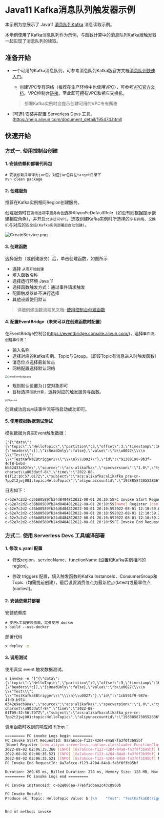 # Java11 Kafka消息队列触发器示例

本示例为您展示了 Java11  [消息队列Kafka](https://help.aliyun.com/document_detail/68151.html?spm=5176.167616.J_5253785160.5.2dfe6feexRPqMj) 消息读取示例。

本示例使用了Kafka消息队列作为示例，与函数计算中的消息队列Kafka版触发器一起实现了消息队列的读取。



 ## 准备开始
 - 一个可用的Kafka消息队列，可参考消息队列Kafka版官方文档[消息队列快速入门](https://help.aliyun.com/document_detail/99949.html)。

   - 创建VPC专有网络（推荐在生产环境中也使用VPC），可参考[VPC官方文档](https://help.aliyun.com/document_detail/65398.htm?spm=a2c4g.11186623.0.0.61be4c9d4aGfpg#task-1012575)。VPC控制台[链接](https://vpcnext.console.aliyun.com/)。至此即可拥有VPC和相应交换机。

   > 部署Kafka实例时会提示创建可用的VPC专有网络

 - [可选] 安装并配置 Serverless Devs 工具。(https://help.aliyun.com/document_detail/195474.html)

 ## 快速开始

 ### 方式一. 使用控制台创建

#### 1. 安装依赖和部署代码包

```shell
# 安装依赖并编译为jar包，对应jar包将在target目录下
mvn clean package
```

 #### 2. 创建服务

推荐在Kafka实例相同Region创建服务。

创建服务时在`高级选项`中`服务角色`选择AliyunFcDefaultRole（如没有则根据提示创建相应角色），并开启`允许访问VPC`，选取创建Kafka实例时所选择的`专有网络`、`交换机`与对应的`安全组(Kafka实例部署后自动创建)`。

![CreateService.png](assets/CreateService.png)



 #### 3. 创建函数

 选择服务（或创建服务）后，单击创建函数，如图所示
 - 选择 `从零开始创建`
 - 填入函数名称
 - 选择运行环境 Java 11
 - 选择函数触发方式：通过事件请求触发
 - 配置触发器处不进行选择
 - 其他设置使用默认

 > 详细创建函数流程见文档: [使用控制台创建函数](https://help.aliyun.com/document_detail/51783.html)



 #### 4. 配置EventBridge（未来可以在创建函数时配置）

在EventBridge控制台(https://eventbridge.console.aliyun.com/)，选择`事件流`，`创建事件流`：

- 输入名称
- 选择对应的Kafka实例、Topic与Group。（即该Topic有消息进入时触发函数）
- 消息位点选择最新位点
- 网络配置选择默认网络

<img src="assets/CreateEventBridge.png" alt="CreateEventBridge.png" style="zoom:50%;" />

- 规则默认设置为`{}`空对象即可
- 目标选择`函数计算`，选择对应的触发服务与函数。

<img src="assets/Objective.png" alt="Objective" style="zoom:50%;" />

创建成功后`启用`该事件流等待启动成功即可。



 #### 5. 使用模拟数据测试测试

 模拟数据为真实Event触发数据：

```
["{\"data\":{\"topic\":\"HelloTopic\",\"partition\":3,\"offset\":3,\"timestamp\":1659355857017,\"headers\":{\"headers\":[],\"isReadOnly\":false},\"value\":\"b\\u0027{\\\\n    \\\"Test\\\": \\\"TestKafkaEBtrigger2\\\"\\\\n}\\u0027\"},\"id\":\"91389190-9b3f-4df8-bebd-bb32433a02fe\",\"source\":\"acs:alikafka\",\"specversion\":\"1.0\",\"type\":\"alikafka:Topic:Message\",\"datacontenttype\":\"application/json; charset\\u003dutf-8\",\"time\":\"2022-08-01T12:10:57.017Z\",\"subject\":\"acs:alikafka:alikafka_pre-cn-7pp2t2jwj001:topic:HelloTopic\",\"aliyunaccountid\":\"1938858730552836\"}"]
```

日志如下：

 ```bash
c-62e7c2d2-c36b80589fb24d8484812022-08-01 20:10:58FC Invoke Start RequestId: ad215848-8f9f-4432-b3dc-3cd8a0c59d77
c-62e7c2d2-c36b80589fb24d8484812022-08-01 20:10:59[Name] Register [com.aliyun.serverless.runtime.classloader.FunctionClassLoader@58372a00] as [com.aliyun.serverless.runtime.classloader.FunctionClassLoader@com.aliyun.serverless.runtime.classloader.FunctionClassLoader@]: hash [f2bdbf56] (normal mode)
c-62e7c2d2-c36b80589fb24d8484812022-08-01 20:10:592022-08-01 12:10:59.035 [INFO] [ad215848-8f9f-4432-b3dc-3cd8a0c59d77] Event: ["{\"data\":{\"topic\":\"HelloTopic\",\"partition\":3,\"offset\":3,\"timestamp\":1659355857017,\"headers\":{\"headers\":[],\"isReadOnly\":false},\"value\":\"b\\u0027{\\\\n    \\\"Test\\\": \\\"TestKafkaEBtrigger2\\\"\\\\n}\\u0027\"},\"id\":\"91389190-9b3f-4df8-bebd-bb32433a02fe\",\"source\":\"acs:alikafka\",\"specversion\":\"1.0\",\"type\":\"alikafka:Topic:Message\",\"datacontenttype\":\"application/json; charset\\u003dutf-8\",\"time\":\"2022-08-01T12:10:57.017Z\",\"subject\":\"acs:alikafka:alikafka_pre-cn-7pp2t2jwj001:topic:HelloTopic\",\"aliyunaccountid\":\"1938858730552836\"}"]
c-62e7c2d2-c36b80589fb24d8484812022-08-01 20:10:592022-08-01 12:10:59.241 [INFO] [ad215848-8f9f-4432-b3dc-3cd8a0c59d77] Kafka Topic: HelloTopic
c-62e7c2d2-c36b80589fb24d8484812022-08-01 20:10:592022-08-01 12:10:59.242 [INFO] [ad215848-8f9f-4432-b3dc-3cd8a0c59d77] Message Value: b'{\n    "Test": "TestKafkaEBtrigger2"\n}'
c-62e7c2d2-c36b80589fb24d8484812022-08-01 20:10:59FC Invoke End RequestId: ad215848-8f9f-4432-b3dc-3cd8a0c59d77
 ```



 ### 方式二. 使用 Serverless Devs 工具编译部署

 #### 1. 修改 s.yaml 配置

- 修改region、serviceName、functionName (设置和Kafka实例相同的region)。

- 修改 triggers 配置，填入触发函数的Kafka InstanceId、ConsumerGroup和Topic（均需提前创建），最后设置消费位点为最新位点(latest)或最早位点(earliest)。


 #### 2. 安装依赖并部署

 安装依赖库

 ```shell
# 使用s工具安装依赖，需要使用 docker
s build --use-docker
 ```

 部署代码

 ```bash
s deploy -y
 ```

 #### 3. 调用测试

使用真实 event 触发数据测试。

 ```shell
s invoke -e '["{\"data\":{\"topic\":\"HelloTopic\",\"partition\":9,\"offset\":3,\"timestamp\":1659346376797,\"headers\":{\"headers\":[],\"isReadOnly\":false},\"value\":\"b\\u0027{\\\\n    \\\"Test\\\": \\\"TestKafkaEBtrigger\\\"\\\\n}\\u0027\"},\"id\":\"1cb591f9-987e-41d9-b974-0342e9acb90a\",\"source\":\"acs:alikafka\",\"specversion\":\"1.0\",\"type\":\"alikafka:Topic:Message\",\"datacontenttype\":\"application/json; charset\\u003dutf-8\",\"time\":\"2022-08-01T09:32:56.797Z\",\"subject\":\"acs:alikafka:alikafka_pre-cn-7pp2t2jwj001:topic:HelloTopic\",\"aliyunaccountid\":\"1938858730552836\"}"]'
 ```

 调用函数时收到的响应如下所示：

 ```bash
========= FC invoke Logs begin =========
FC Invoke Start RequestId: 8a7a6cce-f123-4204-84a8-fa3f0f3b95bf
[Name] Register [com.aliyun.serverless.runtime.classloader.FunctionClassLoader@58372a00] as [com.aliyun.serverless.runtime.classloader.FunctionClassLoader@com.aliyun.serverless.runtime.classloader.FunctionClassLoader@/code/FCJavaKafkaTrigger-1.0-SNAPSHOT.jar/code/original-FCJavaKafkaTrigger-1.0-SNAPSHOT.jar]: hash [d4d9f0d4] (normal mode)
2022-08-02 02:06:35.360 [INFO] [8a7a6cce-f123-4204-84a8-fa3f0f3b95bf] Event: ["{\"data\":{\"topic\":\"HelloTopic\",\"partition\":9,\"offset\":3,\"timestamp\":1659346376797,\"headers\":{\"headers\":[],\"isReadOnly\":false},\"value\":\"b\\u0027{\\\\n    \\\"Test\\\": \\\"TestKafkaEBtrigger\\\"\\\\n}\\u0027\"},\"id\":\"1cb591f9-987e-41d9-b974-0342e9acb90a\",\"source\":\"acs:alikafka\",\"specversion\":\"1.0\",\"type\":\"alikafka:Topic:Message\",\"datacontenttype\":\"application/json; charset\\u003dutf-8\",\"time\":\"2022-08-01T09:32:56.797Z\",\"subject\":\"acs:alikafka:alikafka_pre-cn-7pp2t2jwj001:topic:HelloTopic\",\"aliyunaccountid\":\"1938858730552836\"}"]
2022-08-02 02:06:35.521 [INFO] [8a7a6cce-f123-4204-84a8-fa3f0f3b95bf] Kafka Topic: HelloTopic
2022-08-02 02:06:35.521 [INFO] [8a7a6cce-f123-4204-84a8-fa3f0f3b95bf] Message Value: b'{\n    "Test": "TestKafkaEBtrigger"\n}'
FC Invoke End RequestId: 8a7a6cce-f123-4204-84a8-fa3f0f3b95bf

Duration: 269.65 ms, Billed Duration: 270 ms, Memory Size: 128 MB, Max Memory Used: 54.12 MB
========= FC invoke Logs end =========

FC Invoke instanceId: c-62e886aa-77e6f1dbaa2c43c0960b

FC Invoke Result:
Produce ok, Topic: HelloTopic Value: b'{\n    "Test": "TestKafkaEBtrigger"\n}'


End of method: invoke
 ```

